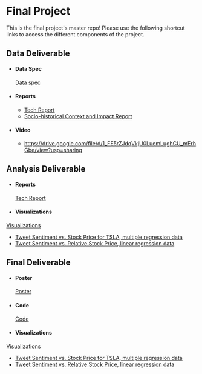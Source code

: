 # Final Project
This is the final project's master repo! Please use the following shortcut links to access the different components of the project.

## Data Deliverable ##

- #### Data Spec ####
  [Data spec](data_deliverable/data/)

- #### Reports ####
  - [Tech Report](data_deliverable/reports/tech_report/)
  - [Socio-historical Context and Impact Report](data_deliverable/reports/social_impact_report)
- #### Video ####
  - https://drive.google.com/file/d/1_FE5rZJdqVkjU0LuemLughCU_mErhGbe/view?usp=sharing 

## Analysis Deliverable ##

- #### Reports ####
  [Tech Report](analysis_deliverable/tech_report/)

- #### Visualizations ####
 
[Visualizations](visualizations)
- [Tweet Sentiment vs. Stock Price for TSLA, multiple regression data](analysis_deliverable/visualizations/tesla_tweets_viz1.png)
- [Tweet Sentiment vs. Relative Stock Price, linear regression data](analysis_deliverable/visualizations/twitter_linear_regression.png)


## Final Deliverable ##

- #### Poster ####
  [Poster](final_deliverable/poster/poster.pdf)

- #### Code ####
  [Code](final_deliverable/code/)

- #### Visualizations ####

[Visualizations](visualizations)
- [Tweet Sentiment vs. Stock Price for TSLA, multiple regression data](analysis_deliverable/visualizations/tesla_tweets_viz1.png)
- [Tweet Sentiment vs. Relative Stock Price, linear regression data](analysis_deliverable/visualizations/twitter_linear_regression.png)

